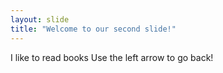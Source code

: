 ```yaml
---
layout: slide
title: "Welcome to our second slide!"
---
```

I like to read books
Use the left arrow to go back!

